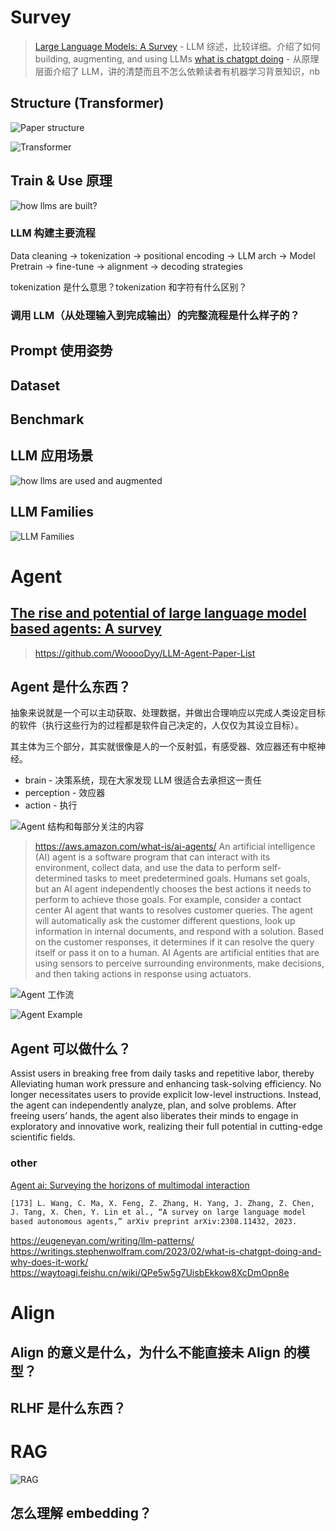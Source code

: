 # Survey

> [Large Language Models: A Survey](https://arxiv.org/pdf/2402.06196) - LLM 综述，比较详细。介绍了如何 building, augmenting, and using LLMs
> [what is chatgpt doing](https://writings.stephenwolfram.com/2023/02/what-is-chatgpt-doing-and-why-does-it-work/) - 从原理层面介绍了 LLM，讲的清楚而且不怎么依赖读者有机器学习背景知识，nb

## Structure (Transformer)

![Paper structure](./images/image.png)

![Transformer](./images/image-6.png)

## Train & Use 原理

![how llms are built?](./images/image-3.png)

### LLM 构建主要流程

Data cleaning -> tokenization -> positional encoding -> LLM arch -> Model Pretrain -> fine-tune -> alignment -> decoding strategies

tokenization 是什么意思？tokenization 和字符有什么区别？

### 调用 LLM（从处理输入到完成输出）的完整流程是什么样子的？


## Prompt 使用姿势

## Dataset

## Benchmark

## LLM 应用场景

![how llms are used and augmented](./images/image-4.png)

## LLM Families

![LLM Families](./images/image-5.png)

# Agent

## [The rise and potential of large language model based agents: A survey](https://arxiv.org/pdf/2309.07864)

> https://github.com/WooooDyy/LLM-Agent-Paper-List

## Agent 是什么东西？

抽象来说就是一个可以主动获取、处理数据，并做出合理响应以完成人类设定目标的软件（执行这些行为的过程都是软件自己决定的，人仅仅为其设立目标）。

其主体为三个部分，其实就很像是人的一个反射弧，有感受器、效应器还有中枢神经。

* brain - 决策系统，现在大家发现 LLM 很适合去承担这一责任
* perception - 效应器
* action - 执行

![Agent 结构和每部分关注的内容](./images/image-1.png)

> https://aws.amazon.com/what-is/ai-agents/
An artificial intelligence (AI) agent is a software program that can interact with its environment, collect data, and use the data to perform self-determined tasks to meet predetermined goals. Humans set goals, but an AI agent independently chooses the best actions it needs to perform to achieve those goals. For example, consider a contact center AI agent that wants to resolves customer queries. The agent will automatically ask the customer different questions, look up information in internal documents, and respond with a solution. Based on the customer responses, it determines if it can resolve the query itself or pass it on to a human.
AI Agents are artificial entities that are using sensors to perceive surrounding environments, make decisions, and then taking actions in response using actuators.

![Agent 工作流](./images/image-2.png)

![Agent Example](./images/image-8.png)

## Agent 可以做什么？

Assist users in breaking free from daily tasks and repetitive labor, thereby Alleviating human work pressure and enhancing task-solving efficiency.
No longer necessitates users to provide explicit low-level instructions. Instead, the agent can independently analyze, plan, and solve problems.
After freeing users’ hands, the agent also liberates their minds to engage in exploratory and innovative work, realizing their full potential in cutting-edge scientific fields.

### other

[Agent ai: Surveying the horizons of multimodal interaction](https://arxiv.org/pdf/2401.03568)

```txt
[173] L. Wang, C. Ma, X. Feng, Z. Zhang, H. Yang, J. Zhang, Z. Chen,
J. Tang, X. Chen, Y. Lin et al., “A survey on large language model
based autonomous agents,” arXiv preprint arXiv:2308.11432, 2023.
```

https://eugeneyan.com/writing/llm-patterns/
https://writings.stephenwolfram.com/2023/02/what-is-chatgpt-doing-and-why-does-it-work/
https://waytoagi.feishu.cn/wiki/QPe5w5g7UisbEkkow8XcDmOpn8e


# Align

## Align 的意义是什么，为什么不能直接未 Align 的模型？

## RLHF 是什么东西？

# RAG

![RAG](./images/image-7.png)

## 怎么理解 embedding？
